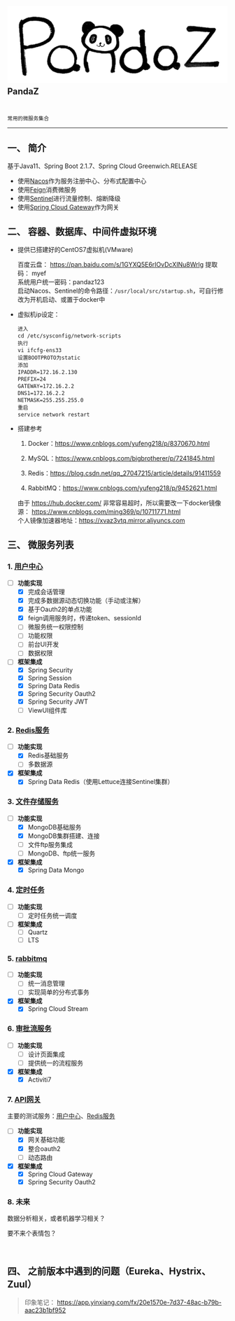 # ![pandaz](logo.png)<sup><sup>PandaZ</sup></sup>

    常用的微服务集合

----------------------------------------------------
## 一、 简介

基于Java11、Spring Boot 2.1.7、Spring Cloud Greenwich.RELEASE

- 使用[Nacos](https://github.com/alibaba/nacos/releases)作为服务注册中心、分布式配置中心
- 使用[Feign](https://spring.io/projects/spring-cloud-openfeign)消费微服务
- 使用[Sentinel](https://github.com/alibaba/Sentinel/releases)进行流量控制、熔断降级
- 使用[Spring Cloud Gateway](https://spring.io/projects/spring-cloud-gateway)作为网关



## 二、 容器、数据库、中间件虚拟环境

- 提供已搭建好的CentOS7虚拟机(VMware)
    
    百度云盘： https://pan.baidu.com/s/1GYXQ5E6rIOvDcXINu8Wrlg  提取码： myef <br/>
    系统用户统一密码：pandaz123<br/>
    启动Nacos、Sentinel的命令路径：`/usr/local/src/startup.sh`，可自行修改为开机启动、或置于docker中
    
    
- 虚拟机ip设定：
    ```
    进入
    cd /etc/sysconfig/network-scripts
    执行
    vi ifcfg-ens33
    设置BOOTPROTO为static
    添加
    IPADDR=172.16.2.130
    PREFIX=24
    GATEWAY=172.16.2.2
    DNS1=172.16.2.2
    NETMASK=255.255.255.0
    重启
    service network restart
    ```
- 搭建参考
    1. Docker：https://www.cnblogs.com/yufeng218/p/8370670.html
    
    2. MySQL：https://www.cnblogs.com/bigbrotherer/p/7241845.html
    
    3. Redis：https://blog.csdn.net/qq_27047215/article/details/91411559
    
    4. RabbitMQ：https://www.cnblogs.com/yufeng218/p/9452621.html

     由于 https://hub.docker.com/ 非常容易超时，所以需要改一下docker镜像源： https://www.cnblogs.com/ming369/p/10711771.html<br/>
     个人镜像加速器地址：https://xvaz3vtq.mirror.aliyuncs.com

## 三、 微服务列表

### 1. [用户中心](http://localhost:9007)

- [ ] **功能实现**
    - [x] 完成会话管理
    - [x] 完成多数据源动态切换功能（手动或注解）
    - [x] 基于Oauth2的单点功能
    - [x] feign调用服务时，传递token、sessionId
    - [ ] 微服务统一权限控制
    - [ ] 功能权限
    - [ ] 前台UI开发
    - [ ] 数据权限
- [ ] **框架集成**
    - [x] Spring Security
    - [x] Spring Session
    - [x] Spring Data Redis
    - [x] Spring Security Oauth2 
    - [x] Spring Security JWT
    - [ ] ViewUI组件库
    
### 2. [Redis服务](http://localhost:9001)

- [ ] **功能实现**
    - [x] Redis基础服务
    - [ ] 多数据源
- [x] **框架集成**
    - [x] Spring Data Redis（使用Lettuce连接Sentinel集群）
    
### 3. [文件存储服务](http://localhost:9005)

- [ ] **功能实现**
    - [x] MongoDB基础服务
    - [x] MongoDB集群搭建、连接
    - [ ] 文件ftp服务集成
    - [ ] MongoDB、ftp统一服务
- [x] **框架集成**
    - [x] Spring Data Mongo
    
### 4. [定时任务](http://localhost:9003)

- [ ] **功能实现**
    - [ ] 定时任务统一调度
- [ ] **框架集成**
    - [ ] Quartz
    - [ ] LTS
    
### 5. [rabbitmq](http://localhost:9004)

- [ ] **功能实现**
    - [ ] 统一消息管理
    - [ ] 实现简单的分布式事务
- [x] **框架集成**
    - [x] Spring Cloud Stream
    
### 6. [审批流服务](http://localhost:9006)

- [ ] **功能实现**
    - [ ] 设计页面集成
    - [ ] 提供统一的流程服务
- [x] **框架集成**
    - [x] Activiti7
    
### 7. [API网关](http://localhost:7777)
主要的测试服务：[用户中心](http://localhost:9007)、[Redis服务](http://localhost:9001)

- [ ] **功能实现**
    - [x] 网关基础功能
    - [x] 整合oauth2
    - [ ] 动态路由
- [x] **框架集成**
    - [x] Spring Cloud Gateway
    - [x] Spring Security Oauth2
    
### 8. 未来

数据分析相关，或者机器学习相关？

要不来个表情包？


​    
## 四、 之前版本中遇到的问题（Eureka、Hystrix、Zuul）

> 印象笔记： https://app.yinxiang.com/fx/20e1570e-7d37-48ac-b79b-aac23b1bf952